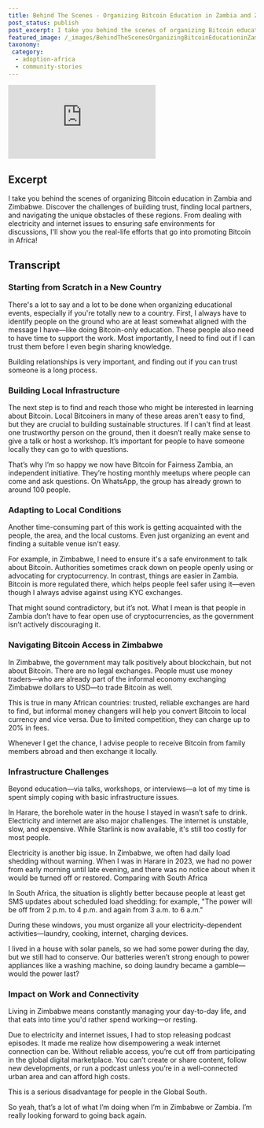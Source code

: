 ```yaml
---
title: Behind The Scenes - Organizing Bitcoin Education in Zambia and Zimbabwe
post_status: publish
post_excerpt: I take you behind the scenes of organizing Bitcoin education in Zambia and Zimbabwe.
featured_image: /_images/BehindTheScenesOrganizingBitcoinEducationinZambiaZimbabwe.jpg
taxonomy:
 category:
  - adoption-africa
  - community-stories
---
```


<iframe src="https://player.vimeo.com/video/1021725241?badge=0&amp;autopause=0&amp;player_id=0&amp;app_id=58479" frameborder="0" allow="autoplay; fullscreen; picture-in-picture; clipboard-write; encrypted-media" title="Behind The Scenes: Organizing Bitcoin Education in Zambia &amp; Zimbabwe"></iframe>

<div style="margin-bottom:30px;"></div>

## Excerpt

I take you behind the scenes of organizing Bitcoin education in Zambia and Zimbabwe. Discover the challenges of building trust, finding local partners, and navigating the unique obstacles of these regions. From dealing with electricity and internet issues to ensuring safe environments for discussions, I'll show you the real-life efforts that go into promoting Bitcoin in Africa!

## Transcript

### Starting from Scratch in a New Country

There's a lot to say and a lot to be done when organizing educational events, especially if you're totally new to a country. First, I always have to identify people on the ground who are at least somewhat aligned with the message I have—like doing Bitcoin-only education. These people also need to have time to support the work. Most importantly, I need to find out if I can trust them before I even begin sharing knowledge.

Building relationships is very important, and finding out if you can trust someone is a long process.

### Building Local Infrastructure

The next step is to find and reach those who might be interested in learning about Bitcoin. Local Bitcoiners in many of these areas aren't easy to find, but they are crucial to building sustainable structures. If I can't find at least one trustworthy person on the ground, then it doesn’t really make sense to give a talk or host a workshop. It’s important for people to have someone locally they can go to with questions.

That’s why I’m so happy we now have Bitcoin for Fairness Zambia, an independent initiative. They’re hosting monthly meetups where people can come and ask questions. On WhatsApp, the group has already grown to around 100 people.

### Adapting to Local Conditions

Another time-consuming part of this work is getting acquainted with the people, the area, and the local customs. Even just organizing an event and finding a suitable venue isn't easy.

For example, in Zimbabwe, I need to ensure it's a safe environment to talk about Bitcoin. Authorities sometimes crack down on people openly using or advocating for cryptocurrency. In contrast, things are easier in Zambia. Bitcoin is more regulated there, which helps people feel safer using it—even though I always advise against using KYC exchanges.

That might sound contradictory, but it’s not. What I mean is that people in Zambia don’t have to fear open use of cryptocurrencies, as the government isn’t actively discouraging it.

### Navigating Bitcoin Access in Zimbabwe

In Zimbabwe, the government may talk positively about blockchain, but not about Bitcoin. There are no legal exchanges. People must use money traders—who are already part of the informal economy exchanging Zimbabwe dollars to USD—to trade Bitcoin as well.

This is true in many African countries: trusted, reliable exchanges are hard to find, but informal money changers will help you convert Bitcoin to local currency and vice versa. Due to limited competition, they can charge up to 20% in fees.

Whenever I get the chance, I advise people to receive Bitcoin from family members abroad and then exchange it locally.

### Infrastructure Challenges

Beyond education—via talks, workshops, or interviews—a lot of my time is spent simply coping with basic infrastructure issues.

In Harare, the borehole water in the house I stayed in wasn’t safe to drink. Electricity and internet are also major challenges. The internet is unstable, slow, and expensive. While Starlink is now available, it's still too costly for most people.

Electricity is another big issue. In Zimbabwe, we often had daily load shedding without warning. When I was in Harare in 2023, we had no power from early morning until late evening, and there was no notice about when it would be turned off or restored.
Comparing with South Africa

In South Africa, the situation is slightly better because people at least get SMS updates about scheduled load shedding: for example, "The power will be off from 2 p.m. to 4 p.m. and again from 3 a.m. to 6 a.m."

During these windows, you must organize all your electricity-dependent activities—laundry, cooking, internet, charging devices.

I lived in a house with solar panels, so we had some power during the day, but we still had to conserve. Our batteries weren’t strong enough to power appliances like a washing machine, so doing laundry became a gamble—would the power last?

### Impact on Work and Connectivity

Living in Zimbabwe means constantly managing your day-to-day life, and that eats into time you'd rather spend working—or resting.

Due to electricity and internet issues, I had to stop releasing podcast episodes. It made me realize how disempowering a weak internet connection can be. Without reliable access, you’re cut off from participating in the global digital marketplace. You can’t create or share content, follow new developments, or run a podcast unless you’re in a well-connected urban area and can afford high costs.

This is a serious disadvantage for people in the Global South.

So yeah, that’s a lot of what I’m doing when I’m in Zimbabwe or Zambia. I’m really looking forward to going back again.
